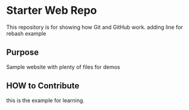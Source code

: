 # Starter Web Repo

This repository is for showing how Git and GitHub work.
adding line for rebash example

## Purpose

Sample website with plenty of files for demos

## HOW to Contribute

this is the example for learning.
